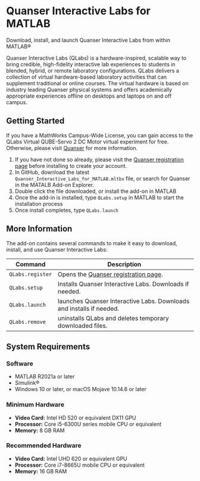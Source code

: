# Quanser Interactive Labs for MATLAB

Download, install, and launch Quanser Interactive Labs from within MATLAB&reg;

Quanser Interactive Labs (QLabs) is a hardware-inspired, scalable way to bring credible, high-fidelity interactive lab experiences to students in blended, hybrid, or remote laboratory configurations. QLabs delivers a collection of virtual hardware-based laboratory activities that can supplement traditional or online courses. The virtual hardware is based on industry leading Quanser physical systems and offers academically appropriate experiences offline on desktops and laptops on and off campus.

## Getting Started

If you have a MathWorks Campus-Wide License, you can gain access to the QLabs Virtual QUBE-Servo 2 DC Motor virtual experiment for free. Otherwise, please visit [Quanser](https://www.quanser.com/digital/quanser-interactive-labs/) for more information.

1. If you have not done so already, please visit the [Quanser registration page](https://www.quanser.com/mathworks-qlabs-trial) before installing to create your account.
2. In GitHub, download the latest `Quanser_Interactive_Labs_for_MATLAB.mltbx` file, or search for Quanser in the MATALB Add-on Explorer.
3. Double click the file downloaded, or install the add-on in MATLAB
4. Once the add-in is installed, type ``QLabs.setup`` in MATLAB to start the installation process
5. Once install completes, type ``QLabs.launch``

## More Information

The add-on contains several commands to make it easy to download, install, and use Quanser Interactive Labs:

|Command|Description|
|--------|-----------|
|``QLabs.register``|Opens the [Quanser registration page](https://www.quanser.com/mathworks-qlabs-trial).|
|``QLabs.setup``|Installs Quanser Interactive Labs. Downloads if needed.|
|``QLabs.launch``|launches Quanser Interactive Labs.  Downloads and installs if needed.|
|``QLabs.remove``|uninstalls QLabs and deletes temporary downloaded files.|

## System Requirements

### Software

* MATLAB R2021a or later
* Simulink&reg;
* Windows 10 or later, or macOS Mojave 10.14.6 or later

### Minimum Hardware

* __Video Card:__ Intel HD 520 or equivalent DX11 GPU
* __Processor:__ Core i5-6300U series mobile CPU or equivalent
* __Memory:__ 8 GB RAM

### Recommended Hardware

* __Video Card:__ Intel UHD 620 or equivalent GPU
* __Processor:__ Core i7-8665U mobile CPU or equivalent
* __Memory:__ 16 GB RAM
